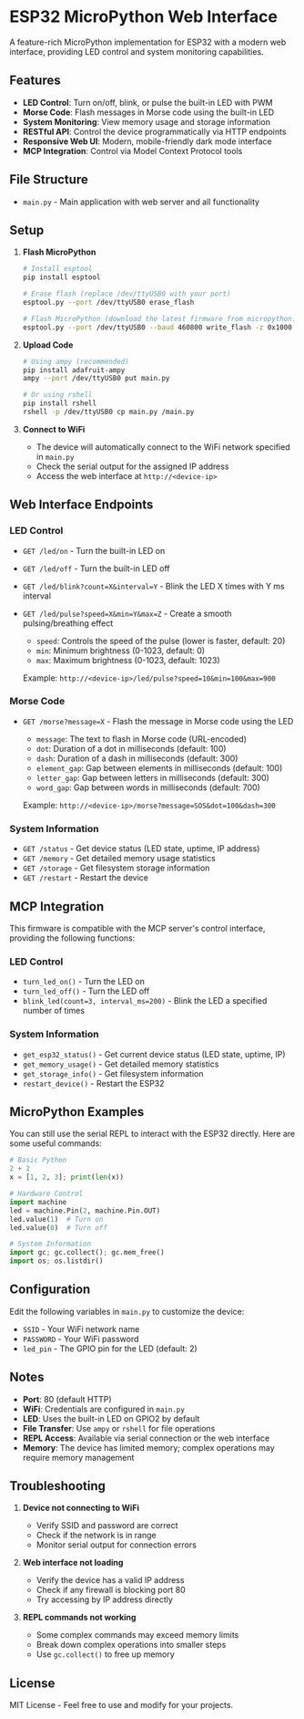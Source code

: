 # ESP32 MicroPython Web Interface

A feature-rich MicroPython implementation for ESP32 with a modern web interface, providing LED control and system monitoring capabilities.

## Features

- **LED Control**: Turn on/off, blink, or pulse the built-in LED with PWM
- **Morse Code**: Flash messages in Morse code using the built-in LED
- **System Monitoring**: View memory usage and storage information
- **RESTful API**: Control the device programmatically via HTTP endpoints
- **Responsive Web UI**: Modern, mobile-friendly dark mode interface
- **MCP Integration**: Control via Model Context Protocol tools

## File Structure
- `main.py` - Main application with web server and all functionality

## Setup

1. **Flash MicroPython**
   ```bash
   # Install esptool
   pip install esptool
   
   # Erase flash (replace /dev/ttyUSB0 with your port)
   esptool.py --port /dev/ttyUSB0 erase_flash
   
   # Flash MicroPython (download the latest firmware from micropython.org)
   esptool.py --port /dev/ttyUSB0 --baud 460800 write_flash -z 0x1000 ESP32_GENERIC-20250415-v1.25.0.bin
   ```

2. **Upload Code**
   ```bash
   # Using ampy (recommended)
   pip install adafruit-ampy
   ampy --port /dev/ttyUSB0 put main.py
   
   # Or using rshell
   pip install rshell
   rshell -p /dev/ttyUSB0 cp main.py /main.py
   ```

3. **Connect to WiFi**
   - The device will automatically connect to the WiFi network specified in `main.py`
   - Check the serial output for the assigned IP address
   - Access the web interface at `http://<device-ip>`

## Web Interface Endpoints

### LED Control
- `GET /led/on` - Turn the built-in LED on
- `GET /led/off` - Turn the built-in LED off
- `GET /led/blink?count=X&interval=Y` - Blink the LED X times with Y ms interval
- `GET /led/pulse?speed=X&min=Y&max=Z` - Create a smooth pulsing/breathing effect
  - `speed`: Controls the speed of the pulse (lower is faster, default: 20)
  - `min`: Minimum brightness (0-1023, default: 0)
  - `max`: Maximum brightness (0-1023, default: 1023)

  Example: `http://<device-ip>/led/pulse?speed=10&min=100&max=900`

### Morse Code
- `GET /morse?message=X` - Flash the message in Morse code using the LED
  - `message`: The text to flash in Morse code (URL-encoded)
  - `dot`: Duration of a dot in milliseconds (default: 100)
  - `dash`: Duration of a dash in milliseconds (default: 300)
  - `element_gap`: Gap between elements in milliseconds (default: 100)
  - `letter_gap`: Gap between letters in milliseconds (default: 300)
  - `word_gap`: Gap between words in milliseconds (default: 700)

  Example: `http://<device-ip>/morse?message=SOS&dot=100&dash=300`

### System Information
- `GET /status` - Get device status (LED state, uptime, IP address)
- `GET /memory` - Get detailed memory usage statistics
- `GET /storage` - Get filesystem storage information
- `GET /restart` - Restart the device



## MCP Integration

This firmware is compatible with the MCP server's control interface, providing the following functions:

### LED Control
- `turn_led_on()` - Turn the LED on
- `turn_led_off()` - Turn the LED off
- `blink_led(count=3, interval_ms=200)` - Blink the LED a specified number of times

### System Information
- `get_esp32_status()` - Get current device status (LED state, uptime, IP)
- `get_memory_usage()` - Get detailed memory statistics
- `get_storage_info()` - Get filesystem information
- `restart_device()` - Restart the ESP32

## MicroPython Examples

You can still use the serial REPL to interact with the ESP32 directly. Here are some useful commands:

```python
# Basic Python
2 + 2
x = [1, 2, 3]; print(len(x))

# Hardware Control
import machine
led = machine.Pin(2, machine.Pin.OUT)
led.value(1)  # Turn on
led.value(0)  # Turn off

# System Information
import gc; gc.collect(); gc.mem_free()
import os; os.listdir()
```

## Configuration

Edit the following variables in `main.py` to customize the device:
- `SSID` - Your WiFi network name
- `PASSWORD` - Your WiFi password
- `led_pin` - The GPIO pin for the LED (default: 2)

## Notes
- **Port**: 80 (default HTTP)
- **WiFi**: Credentials are configured in `main.py`
- **LED**: Uses the built-in LED on GPIO2 by default
- **File Transfer**: Use `ampy` or `rshell` for file operations
- **REPL Access**: Available via serial connection or the web interface
- **Memory**: The device has limited memory; complex operations may require memory management

## Troubleshooting

1. **Device not connecting to WiFi**
   - Verify SSID and password are correct
   - Check if the network is in range
   - Monitor serial output for connection errors

2. **Web interface not loading**
   - Verify the device has a valid IP address
   - Check if any firewall is blocking port 80
   - Try accessing by IP address directly

3. **REPL commands not working**
   - Some complex commands may exceed memory limits
   - Break down complex operations into smaller steps
   - Use `gc.collect()` to free up memory

## License

MIT License - Feel free to use and modify for your projects.